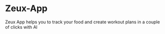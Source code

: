# Zeux-App
Zeux App helps you to track your food and create workout plans in a couple of clicks with AI
